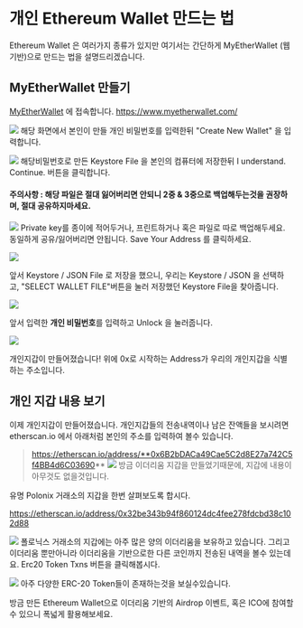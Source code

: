 # 개인 Ethereum Wallet 만드는 법

Ethereum Wallet 은 여러가지 종류가 있지만 여기서는 간단하게 MyEtherWallet (웹 기반)으로 만드는 법을 설명드리겠습니다.

## MyEtherWallet 만들기

[MyEtherWallet]( https://www.myetherwallet.com/) 에 접속합니다. https://www.myetherwallet.com/

![](img\HowToMakeEtherWallet\MyEtherWallet_1.JPG)
해당 화면에서 본인이 만들 개인 비밀번호를 입력한뒤 "Create New Wallet" 을 입력합니다.

![](img\HowToMakeEtherWallet\MyEtherWallet_2.JPG)
해당비밀번호로 만든 Keystore File 을 본인의 컴퓨터에 저장한뒤 I understand. Continue. 버튼을 클릭합니다.
#### 주의사항 : 해당 파일은 절대 잃어버리면 안되니 2중 & 3중으로 백업해두는것을 권장하며, 절대 공유하지마세요.

![](img\HowToMakeEtherWallet\MyEtherWallet_3.JPG)
Private key를 종이에 적어두거나, 프린트하거나 혹은 파일로 따로 백업해두세요. 동일하게 공유/잃어버리면 안됩니다. Save Your Address 를 클릭하세요. 

![](img\HowToMakeEtherWallet\MyEtherWallet_4.JPG)

앞서 Keystore  / JSON File 로 저장을 했으니, 우리는 Keystore / JSON 을 선택하고, "SELECT WALLET FILE"버튼을 눌러 저장했던 Keystore File을 찾아줍니다. 

![](img\HowToMakeEtherWallet\MyEtherWallet_5.JPG)

앞서 입력한 **개인 비밀번호**를 입력하고 Unlock 을 눌러줍니다. 

![](img\HowToMakeEtherWallet\MyEtherWallet_6.JPG)

개인지갑이 만들어졌습니다! 위에 0x로 시작하는 Address가 우리의 개인지갑을 식별하는 주소입니다.

## 개인 지갑 내용 보기

이제 개인지갑이 만들어졌습니다. 개인지갑들의 전송내역이나 남은 잔액들을 보시려면 etherscan.io 에서 아래처럼 본인의 주소를 입력하여 볼수 있습니다. 
> https://etherscan.io/address/**0x6B2bDACa49Cae5C2d8E27a742C5f4BB4d6C03690**
![](img\HowToMakeEtherWallet\MyEtherWallet_7.JPG)
방금 이더리움 지갑을 만들었기때문에, 지갑에 내용이 아무것도 없을것입니다. 

유명 Polonix 거래소의 지갑을 한번 살펴보도록 합시다.

https://etherscan.io/address/0x32be343b94f860124dc4fee278fdcbd38c102d88

![](img\HowToMakeEtherWallet\MyEtherWallet_8.JPG)
폴로닉스 거래소의 지갑에는 아주 많은 양의 이더리움을 보유하고 있습니다. 그리고 이더리움 뿐만아니라 이더리움을 기반으로한 다른 코인까지 전송된 내역을 볼수 있는데요. Erc20 Token Txns 버튼을 클릭해봅시다.

![](img\HowToMakeEtherWallet\MyEtherWallet_9.JPG) 
아주 다양한 ERC-20 Token들이 존재하는것을 보실수있습니다.

방금 만든 Ethereum Wallet으로 이더리움 기반의 Airdrop 이벤트, 혹은 ICO에 참여할수 있으니 폭넓게 활용해보세요.


